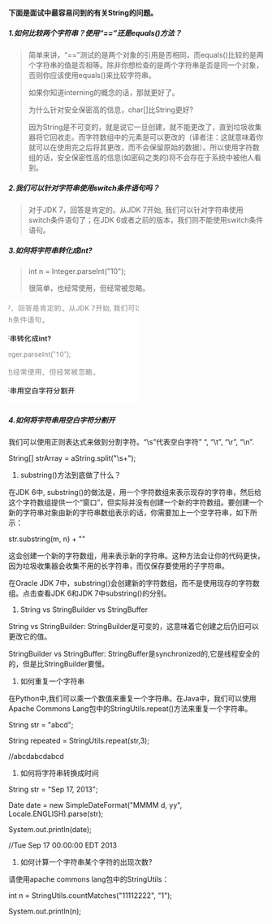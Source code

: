 **下面是面试中最容易问到的有关String的问题。**

##### 1.如何比较两个字符串？使用“==”还是equals\(\)方法？

> 简单来讲，“==”测试的是两个对象的引用是否相同，而equals\(\)比较的是两个字符串的值是否相等。除非你想检查的是两个字符串是否是同一个对象，否则你应该使用equals\(\)来比较字符串。
>
> 如果你知道interning的概念的话，那就更好了。
>
> 为什么针对安全保密高的信息，char\[\]比String更好?
>
> 因为String是不可变的，就是说它一旦创建，就不能更改了，直到垃圾收集器将它回收走。而字符数组中的元素是可以更改的（译者注：这就意味着你就可以在使用完之后将其更改，而不会保留原始的数据）。所以使用字符数组的话，安全保密性高的信息\(如密码之类的\)将不会存在于系统中被他人看到。

##### 2.我们可以针对字符串使用switch条件语句吗？

> 对于JDK 7，回答是肯定的。从JDK 7开始, 我们可以针对字符串使用switch条件语句了；在JDK 6或者之前的版本，我们则不能使用switch条件语句。

##### 3.如何将字符串转化成int?

> int n = Integer.parseInt\("10"\);
>
> 很简单，也经常使用，但经常被忽略。

![](/assets/import.png)

##### 4.如何将字符串用空白字符分割开

我们可以使用正则表达式来做到分割字符。“\s”代表空白字符” “, “\t”, “\r”, “\n”.

String\[\] strArray = aString.split\("\s+"\);

1. substring\(\)方法到底做了什么？

在JDK 6中, substring\(\)的做法是，用一个字符数组来表示现存的字符串，然后给这个字符数组提供一个“窗口”，但实际并没有创建一个新的字符数组。要创建一个新的字符串对象由新的字符串数组表示的话，你需要加上一个空字符串，如下所示：

str.substring\(m, n\) + ""

这会创建一个新的字符数组，用来表示新的字符串。这种方法会让你的代码更快，因为垃圾收集器会收集不用的长字符串，而仅保存要使用的子字符串。

在Oracle JDK 7中，substring\(\)会创建新的字符数组，而不是使用现存的字符数组。点击查看JDK 6和JDK 7中substring\(\)的分别。

1. String vs StringBuilder vs StringBuffer

String vs StringBuilder: StringBuilder是可变的，这意味着它创建之后仍旧可以更改它的值。

StringBuilder vs StringBuffer: StringBuffer是synchronized的,它是线程安全的的，但是比StringBuilder要慢。

1. 如何重复一个字符串

在Python中,我们可以乘一个数值来重复一个字符串。在Java中，我们可以使用Apache Commons Lang包中的StringUtils.repeat\(\)方法来重复一个字符串。

String str = "abcd";

String repeated = StringUtils.repeat\(str,3\);

//abcdabcdabcd

1. 如何将字符串转换成时间

String str = "Sep 17, 2013";

Date date = new SimpleDateFormat\("MMMM d, yy", Locale.ENGLISH\).parse\(str\);

System.out.println\(date\);

//Tue Sep 17 00:00:00 EDT 2013

1. 如何计算一个字符串某个字符的出现次数?

请使用apache commons lang包中的StringUtils：

int n = StringUtils.countMatches\("11112222", "1"\);

System.out.println\(n\);

